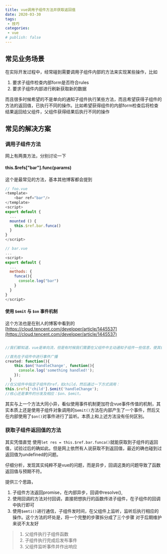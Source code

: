 ```yaml
---
title: vue调用子组件方法并获取返回值
date: 2020-03-30
tags:
 - 技巧
categories:
 - vue
# publish: false
---
```


## 常见业务场景

在实际开发过程中，经常碰到需要调用子组件内部的方法来实现某些操作，比如

1. 要求子组件检查内部form是否符合rules
2. 要求子组件内部进行刷新获取新的数据

而且很多时候希望的不是单向的通知子组件执行某些方法，而且希望获得子组件的方法的返回值，已执行不同的操作。比如希望获得组件的内部form检查后将检查结果返回给父组件，父组件获得结果后执行不同的操作

## 常见的解决方案

### 调用子组件方法

网上有两类方法，分别讨论一下

#### this.$refs["bar"].func(params)

这个是最常见的方法，基本其他博客都会提到

```js
// foo.vue
<template>
    <bar ref="bar"/>
</template>
<script>
export default {
  ...
  mounted () {
    this.$ref.bar.funca()
  }
}
</script>

// bar.vue
...
<script>
export default {
  ...
  methods: {
    funca(){
      console.log("bar")
    }
  }
}
</script>
```

#### 使用 `$emit` 与 `$on` 事件机制

这个方法也是在别人的博客中看到的
[https://cloud.tencent.com/developer/article/1445537](https://cloud.tencent.com/developer/article/1445537)

```js

//我们都知道，vue是单向流，但是有时候我们需要在父组件中主动通知子组件一些信息，使其做出一些响应变化，那么如何在父组件中去主动调用子组件的方法呢？Vue当然给我们提供了方法，如下：

//首先在子组件中进行事件广播
created: function(){
    this.$on('handleChange', function(){
      console.log('something handled!');
    });
  }
//在父组件中指定子组件的ref，如child，然后通过一下方式调用：
this.$refs['child'].$emit('handleChange');
//核心还是事件的分发及相应：$on、$emit。
```

其实与上一个方法大同小异，看似使用事件机制更加符合vue事件传值的机制，其实本质上还是使用子组件对象调用的`$emit()`方法在内部产生了一个事件，然后又在内部使用了`$on()`对事件进行了监听。本质上和上述方法没有任何区别。

### 获取子组件返回值的方法

其实凭借直觉 使用`let res = this.$ref.bar.funca()`就能获取到子组件的返回值，试验过后的确如此。但是网上依然有人说获取不到返回值，最近的确也碰到过返回值为undefined的问题。

仔细分析，发现其实纯粹不是vue的问题，而是异步，回调这类的问题导致了函数返回值与预期不符。

提供三个思路，

1. 子组件方法返回promise，在内部异步，回调中resolve(),
2. 使用回调的方法对付回调，直接把想执行的函数传进子组件，在子组件的回调中执行即可
3. 使用`$emti()`进行通信，子组件发时间，在父组件上监听，监听后执行相应的操作。这个方法的坏处是，将一个完整的步骤拆分成了三个步骤 对于后期维护来说不太友好

  > 1. 父组件执行子组件函数
  > 2. 子组件执行完成后发布事件
  > 3. 父组件监听事件并作出响应
